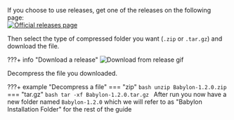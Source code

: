 If you choose to use releases, get one of the releases on the following page:  
[![Official releases page](https://img.shields.io/badge/-Official_releases_page-informational?style=for-the-badge&logo=github)](https://github.com/Cosmo-Tech/Babylon/releases)

Then select the type of compressed folder you want (`.zip` or `.tar.gz`) and download the file.

???+ info "Download a release"
    ![Download from release gif](../assets/Download_from_release.gif)

Decompress the file you downloaded.

???+ example "Decompress a file"
    === "zip"
        ```bash
        unzip Babylon-1.2.0.zip
        ```
    === "tar.gz"
        ```bash
        tar -xf Babylon-1.2.0.tar.gz
        ```
After run you now have a new folder named `Babylon-1.2.0` which we will refer to as "Babylon Installation Folder" for the rest of the guide